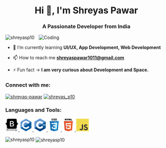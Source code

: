 <h1 align="center">Hi 👋, I'm Shreyas Pawar</h1>
<h3 align="center">A Passionate Developer from India</h3>

<img src="https://media.istockphoto.com/vectors/young-character-working-on-the-laptop-in-the-office-interior-daily-vector-id944686268?k=6&m=944686268&s=170667a&w=0&h=ACpB9GthCEmFyydkobpDtfH1HwEe84L3SiEplOSv2lk=" alt="Coding"  align="right" alt="Coding" width="400">


<p align="left"> <img src="https://komarev.com/ghpvc/?username=shreyasp10&label=Profile%20views&color=0e75b6&style=flat" alt="shreyasp10" /> </p>

- 🌱 I’m currently learning **UI/UX, App Development, Web Development**

- 📫 How to reach me **shreyaspawar1011@gmail.com**

- ⚡ Fun fact -> **I am very curious about Development and Space.**

<h3 align="left">Connect with me:</h3>
<p align="left">
<a href="https://codepen.io/shreyas-pawar" target="blank"><img align="center" src="https://raw.githubusercontent.com/rahuldkjain/github-profile-readme-generator/master/src/images/icons/Social/codepen.svg" alt="shreyas-pawar" height="30" width="40" /></a>
<a href="https://instagram.com/shreyas_p10" target="blank"><img align="center" src="https://raw.githubusercontent.com/rahuldkjain/github-profile-readme-generator/master/src/images/icons/Social/instagram.svg" alt="shreyas_p10" height="30" width="40" /></a>
</p>

<h3 align="left">Languages and Tools:</h3>
<p align="left"> <a href="https://getbootstrap.com" target="_blank" rel="noreferrer"> <img src="https://raw.githubusercontent.com/devicons/devicon/master/icons/bootstrap/bootstrap-plain-wordmark.svg" alt="bootstrap" width="40" height="40"/> </a> <a href="https://www.cprogramming.com/" target="_blank" rel="noreferrer"> <img src="https://raw.githubusercontent.com/devicons/devicon/master/icons/c/c-original.svg" alt="c" width="40" height="40"/> </a> <a href="https://www.w3schools.com/cpp/" target="_blank" rel="noreferrer"> <img src="https://raw.githubusercontent.com/devicons/devicon/master/icons/cplusplus/cplusplus-original.svg" alt="cplusplus" width="40" height="40"/> </a> <a href="https://www.w3schools.com/css/" target="_blank" rel="noreferrer"> <img src="https://raw.githubusercontent.com/devicons/devicon/master/icons/css3/css3-original-wordmark.svg" alt="css3" width="40" height="40"/> </a> <a href="https://www.w3.org/html/" target="_blank" rel="noreferrer"> <img src="https://raw.githubusercontent.com/devicons/devicon/master/icons/html5/html5-original-wordmark.svg" alt="html5" width="40" height="40"/> </a> <a href="https://developer.mozilla.org/en-US/docs/Web/JavaScript" target="_blank" rel="noreferrer"> <img src="https://raw.githubusercontent.com/devicons/devicon/master/icons/javascript/javascript-original.svg" alt="javascript" width="40" height="40"/> </a> </p>

<p><img align="left" src="https://github-readme-stats.vercel.app/api/top-langs?username=shreyasp10&show_icons=true&locale=en&layout=compact" alt="shreyasp10" /></p>

<p>&nbsp;<img align="center" src="https://github-readme-stats.vercel.app/api?username=shreyasp10&show_icons=true&locale=en" alt="shreyasp10" /></p>
